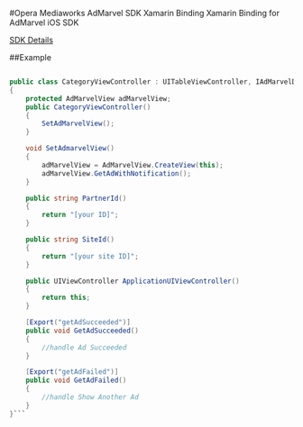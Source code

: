 #Opera Mediaworks AdMarvel SDK Xamarin Binding
Xamarin Binding for AdMarvel iOS SDK

[SDK Details](https://wiki.operamediaworks.com/display/AMS/AdMarvel+SDK+Key+Integration+Steps)

##Example
```C#

public class CategoryViewController : UITableViewController, IAdMarvelDelegate
{
    protected AdMarvelView adMarvelView;
    public CategoryViewController()
    {
        SetAdMarvelView();
    }

    void SetAdmarvelView()
    {
        adMarvelView = AdMarvelView.CreateView(this);
        adMarvelView.GetAdWithNotification();
    }

    public string PartnerId()
    {
        return "[your ID]";
    }

    public string SiteId()
    {
        return "[your site ID]";
    }

    public UIViewController ApplicationUIViewController()
    {
        return this;
    }

    [Export("getAdSucceeded")]
    public void GetAdSucceeded()
    {
        //handle Ad Succeeded
    }

    [Export("getAdFailed")]
    public void GetAdFailed()
    {
        //handle Show Another Ad
    }
}```
